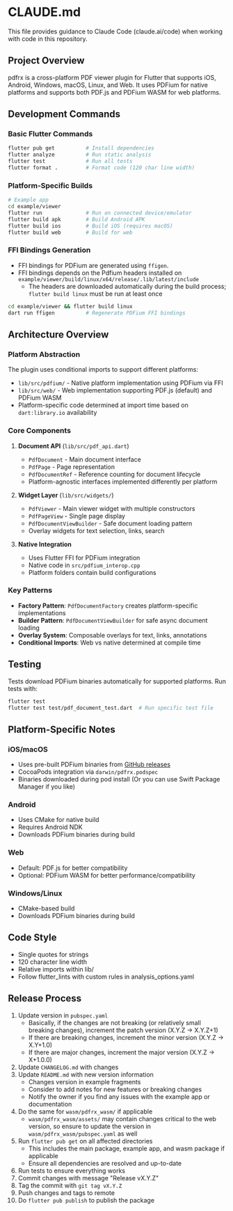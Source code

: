 # CLAUDE.md

This file provides guidance to Claude Code (claude.ai/code) when working with code in this repository.

## Project Overview

pdfrx is a cross-platform PDF viewer plugin for Flutter that supports iOS, Android, Windows, macOS, Linux, and Web. It uses PDFium for native platforms and supports both PDF.js and PDFium WASM for web platforms.

## Development Commands

### Basic Flutter Commands
```bash
flutter pub get          # Install dependencies
flutter analyze          # Run static analysis
flutter test             # Run all tests
flutter format .         # Format code (120 char line width)
```

### Platform-Specific Builds
```bash
# Example app
cd example/viewer
flutter run              # Run on connected device/emulator
flutter build apk        # Build Android APK
flutter build ios        # Build iOS (requires macOS)
flutter build web        # Build for web
```

### FFI Bindings Generation

- FFI bindings for PDFium are generated using `ffigen`.
- FFI bindings depends on the Pdfium headers installed on `example/viewer/build/linux/x64/release/.lib/latest/include`
  - The headers are downloaded automatically during the build process; `flutter build linux` must be run at least once

```bash
cd example/viewer && flutter build linux
dart run ffigen          # Regenerate PDFium FFI bindings
```

## Architecture Overview

### Platform Abstraction
The plugin uses conditional imports to support different platforms:
- `lib/src/pdfium/` - Native platform implementation using PDFium via FFI
- `lib/src/web/` - Web implementation supporting PDF.js (default) and PDFium WASM
- Platform-specific code determined at import time based on `dart:library.io` availability

### Core Components

1. **Document API** (`lib/src/pdf_api.dart`)
   - `PdfDocument` - Main document interface
   - `PdfPage` - Page representation
   - `PdfDocumentRef` - Reference counting for document lifecycle
   - Platform-agnostic interfaces implemented differently per platform

2. **Widget Layer** (`lib/src/widgets/`)
   - `PdfViewer` - Main viewer widget with multiple constructors
   - `PdfPageView` - Single page display
   - `PdfDocumentViewBuilder` - Safe document loading pattern
   - Overlay widgets for text selection, links, search

3. **Native Integration**
   - Uses Flutter FFI for PDFium integration
   - Native code in `src/pdfium_interop.cpp`
   - Platform folders contain build configurations

### Key Patterns

- **Factory Pattern**: `PdfDocumentFactory` creates platform-specific implementations
- **Builder Pattern**: `PdfDocumentViewBuilder` for safe async document loading
- **Overlay System**: Composable overlays for text, links, annotations
- **Conditional Imports**: Web vs native determined at compile time

## Testing

Tests download PDFium binaries automatically for supported platforms. Run tests with:
```bash
flutter test
flutter test test/pdf_document_test.dart  # Run specific test file
```

## Platform-Specific Notes

### iOS/macOS
- Uses pre-built PDFium binaries from [GitHub releases](https://github.com/espresso3389/pdfrx/releases)
- CocoaPods integration via `darwin/pdfrx.podspec`
- Binaries downloaded during pod install (Or you can use Swift Package Manager if you like)

### Android
- Uses CMake for native build
- Requires Android NDK
- Downloads PDFium binaries during build

### Web
- Default: PDF.js for better compatibility
- Optional: PDFium WASM for better performance/compatibility

### Windows/Linux
- CMake-based build
- Downloads PDFium binaries during build

## Code Style

- Single quotes for strings
- 120 character line width
- Relative imports within lib/
- Follow flutter_lints with custom rules in analysis_options.yaml

## Release Process

1. Update version in `pubspec.yaml`
   - Basically, if the changes are not breaking (or relatively small breaking changes), increment the patch version (X.Y.Z -> X.Y.Z+1)
   - If there are breaking changes, increment the minor version (X.Y.Z -> X.Y+1.0)
   - If there are major changes, increment the major version (X.Y.Z -> X+1.0.0)
2. Update `CHANGELOG.md` with changes
3. Update `README.md` with new version information
   - Changes version in example fragments
   - Consider to add notes for new features or breaking changes
   - Notify the owner if you find any issues with the example app or documentation
4. Do the same for `wasm/pdfrx_wasm/` if applicable
   - `wasm/pdfrx_wasm/assets/` may contain changes critical to the web version, so ensure to update the version in `wasm/pdfrx_wasm/pubspec.yaml` as well
5. Run `flutter pub get` on all affected directories
   - This includes the main package, example app, and wasm package if applicable
   - Ensure all dependencies are resolved and up-to-date
6. Run tests to ensure everything works
7. Commit changes with message "Release vX.Y.Z"
8. Tag the commit with `git tag vX.Y.Z`
9. Push changes and tags to remote
10. Do `flutter pub publish` to publish the package
